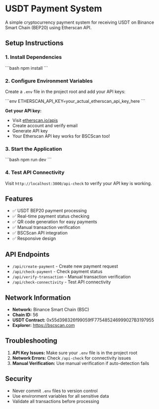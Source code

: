 # USDT Payment System

A simple cryptocurrency payment system for receiving USDT on Binance Smart Chain (BEP20) using Etherscan API.

## Setup Instructions

### 1. Install Dependencies
\`\`\`bash
npm install
\`\`\`

### 2. Configure Environment Variables
Create a `.env` file in the project root and add your API keys:

\`\`\`env
ETHERSCAN_API_KEY=your_actual_etherscan_api_key_here
\`\`\`

**Get your API key:**
- Visit [etherscan.io/apis](https://etherscan.io/apis)
- Create account and verify email
- Generate API key
- Your Etherscan API key works for BSCScan too!

### 3. Start the Application
\`\`\`bash
npm run dev
\`\`\`

### 4. Test API Connectivity
Visit `http://localhost:3000/api-check` to verify your API key is working.

## Features

- ✅ USDT BEP20 payment processing
- ✅ Real-time payment status checking
- ✅ QR code generation for easy payments
- ✅ Manual transaction verification
- ✅ BSCScan API integration
- ✅ Responsive design

## API Endpoints

- `/api/create-payment` - Create new payment request
- `/api/check-payment` - Check payment status
- `/api/verify-transaction` - Manual transaction verification
- `/api/check-connectivity` - Test API connectivity

## Network Information

- **Network:** Binance Smart Chain (BSC)
- **Chain ID:** 56
- **USDT Contract:** 0x55d398326f99059fF775485246999027B3197955
- **Explorer:** https://bscscan.com

## Troubleshooting

1. **API Key Issues:** Make sure your `.env` file is in the project root
2. **Network Errors:** Check `/api-check` for connectivity issues
3. **Manual Verification:** Use manual verification if auto-detection fails

## Security

- Never commit `.env` files to version control
- Use environment variables for all sensitive data
- Validate all transactions before processing
